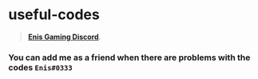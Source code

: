 # useful-codes
> **[Enis Gaming Discord](https://discord.gg/pKpr5EQxwh)**.
### You can add me as a friend when there are problems with the codes `Enis#0333`
